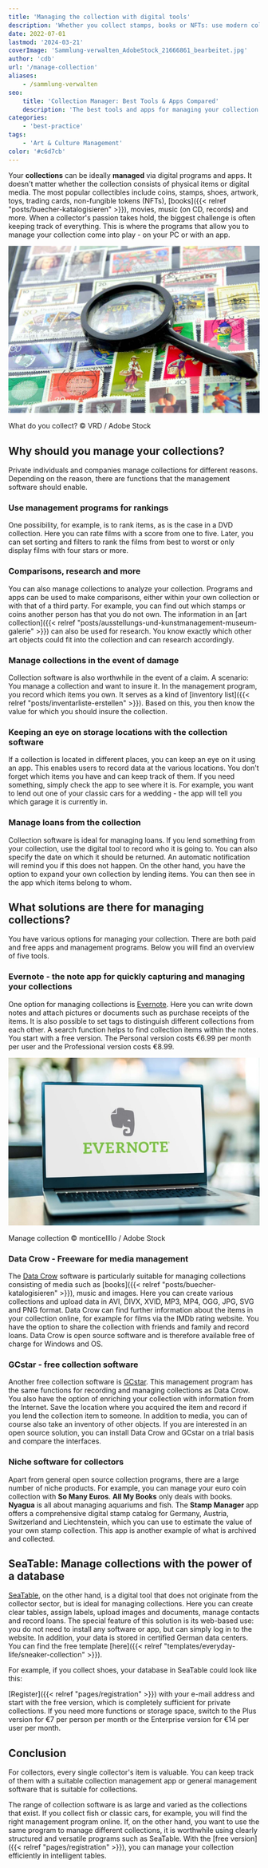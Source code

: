 ```yaml
---
title: 'Managing the collection with digital tools'
description: 'Whether you collect stamps, books or NFTs: use modern collection manager software to track, compare, insure and share your collectibles wherever you are. Analysis of leading apps from Evernote to SeaTable.'
date: 2022-07-01
lastmod: '2024-03-21'
coverImage: 'Sammlung-verwalten_AdobeStock_21666861_bearbeitet.jpg'
author: 'cdb'
url: '/manage-collection'
aliases:
    - /sammlung-verwalten
seo:
    title: 'Collection Manager: Best Tools & Apps Compared'
    description: 'The best tools and apps for managing your collection. Compare features and get organized—physical or digital items.'
categories:
    - 'best-practice'
tags:
    - 'Art & Culture Management'
color: '#c6d7cb'
---
```


Your **collections** can be ideally **managed** via digital programs and apps. It doesn't matter whether the collection consists of physical items or digital media. The most popular collectibles include coins, stamps, shoes, artwork, toys, trading cards, non-fungible tokens (NFTs), [books]({{< relref "posts/buecher-katalogisieren" >}}), movies, music (on CD, records) and more. When a collector's passion takes hold, the biggest challenge is often keeping track of everything. This is where the programs that allow you to manage your collection come into play - on your PC or with an app.

![Manage collection of all stamps via a digital tool.](Sammlung-verwalten_AdobeStock_21666861_bearbeitet.jpg)

What do you collect? © VRD / Adobe Stock

## Why should you manage your collections?

Private individuals and companies manage collections for different reasons. Depending on the reason, there are functions that the management software should enable.

### Use management programs for rankings

One possibility, for example, is to rank items, as is the case in a DVD collection. Here you can rate films with a score from one to five. Later, you can set sorting and filters to rank the films from best to worst or only display films with four stars or more.

### Comparisons, research and more

You can also manage collections to analyze your collection. Programs and apps can be used to make comparisons, either within your own collection or with that of a third party. For example, you can find out which stamps or coins another person has that you do not own. The information in an [art collection]({{< relref "posts/ausstellungs-und-kunstmanagement-museum-galerie" >}}) can also be used for research. You know exactly which other art objects could fit into the collection and can research accordingly.

### Manage collections in the event of damage

Collection software is also worthwhile in the event of a claim. A scenario: You manage a collection and want to insure it. In the management program, you record which items you own. It serves as a kind of [inventory list]({{< relref "posts/inventarliste-erstellen" >}}). Based on this, you then know the value for which you should insure the collection.

### Keeping an eye on storage locations with the collection software

If a collection is located in different places, you can keep an eye on it using an app. This enables users to record data at the various locations. You don't forget which items you have and can keep track of them. If you need something, simply check the app to see where it is. For example, you want to lend out one of your classic cars for a wedding - the app will tell you which garage it is currently in.

### Manage loans from the collection

Collection software is ideal for managing loans. If you lend something from your collection, use the digital tool to record who it is going to. You can also specify the date on which it should be returned. An automatic notification will remind you if this does not happen. On the other hand, you have the option to expand your own collection by lending items. You can then see in the app which items belong to whom.

## What solutions are there for managing collections?

You have various options for managing your collection. There are both paid and free apps and management programs. Below you will find an overview of five tools.

### Evernote - the note app for quickly capturing and managing your collections

One option for managing collections is [Evernote](https://evernote.com/intl/de). Here you can write down notes and attach pictures or documents such as purchase receipts of the items. It is also possible to set tags to distinguish different collections from each other. A search function helps to find collection items within the notes. You start with a free version. The Personal version costs €6.99 per month per user and the Professional version costs €8.99.

![Someone looks at the Evernote tool to manage their collection.](Sammlung-verwalten_AdobeStock_391017788_bearbeitet-711x474.jpg)

Manage collection © monticellllo / Adobe Stock

### Data Crow - Freeware for media management

The [Data Crow](https://www.datacrow.net/) software is particularly suitable for managing collections consisting of media such as [books]({{< relref "posts/buecher-katalogisieren" >}}), music and images. Here you can create various collections and upload data in AVI, DIVX, XVID, MP3, MP4, OGG, JPG, SVG and PNG format. Data Crow can find further information about the items in your collection online, for example for films via the IMDb rating website. You have the option to share the collection with friends and family and record loans. Data Crow is open source software and is therefore available free of charge for Windows and OS.

### GCstar - free collection software

Another free collection software is [GCstar](http://www.gcstar.org/). This management program has the same functions for recording and managing collections as Data Crow. You also have the option of enriching your collection with information from the Internet. Save the location where you acquired the item and record if you lend the collection item to someone. In addition to media, you can of course also take an inventory of other objects. If you are interested in an open source solution, you can install Data Crow and GCstar on a trial basis and compare the interfaces.

### Niche software for collectors

Apart from general open source collection programs, there are a large number of niche products. For example, you can manage your euro coin collection with **So Many Euros**. **All My Books** only deals with books. **Nyagua** is all about managing aquariums and fish. The **Stamp Manager** app offers a comprehensive digital stamp catalog for Germany, Austria, Switzerland and Liechtenstein, which you can use to estimate the value of your own stamp collection. This app is another example of what is archived and collected.

## SeaTable: Manage collections with the power of a database

[SeaTable](https://de.wikipedia.org/wiki/SeaTable), on the other hand, is a digital tool that does not originate from the collector sector, but is ideal for managing collections. Here you can create clear tables, assign labels, upload images and documents, manage contacts and record loans. The special feature of this solution is its web-based use: you do not need to install any software or app, but can simply log in to the website. In addition, your data is stored in certified German data centers. You can find the free template [here]({{< relref "templates/everyday-life/sneaker-collection" >}}).

For example, if you collect shoes, your database in SeaTable could look like this:

[Register]({{< relref "pages/registration" >}}) with your e-mail address and start with the free version, which is completely sufficient for private collections. If you need more functions or storage space, switch to the Plus version for €7 per person per month or the Enterprise version for €14 per user per month.

## Conclusion

For collectors, every single collector's item is valuable. You can keep track of them with a suitable collection management app or general management software that is suitable for collections.

The range of collection software is as large and varied as the collections that exist. If you collect fish or classic cars, for example, you will find the right management program online. If, on the other hand, you want to use the same program to manage different collections, it is worthwhile using clearly structured and versatile programs such as SeaTable. With the [free version]({{< relref "pages/registration" >}}), you can manage your collection efficiently in intelligent tables.
